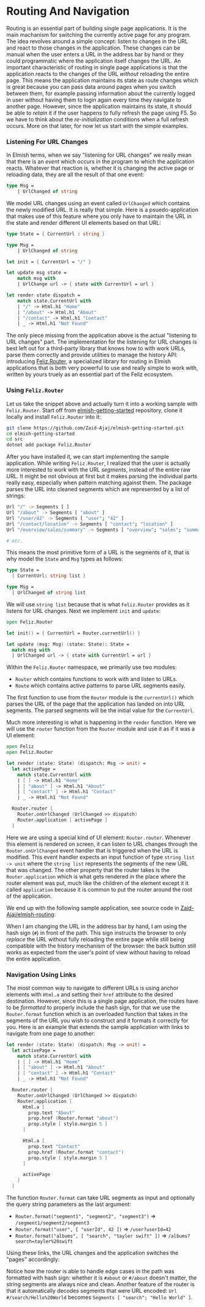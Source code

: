 # Routing And Navigation

Routing is an essential part of building single page applications. It is the main machanism for switching the currently active page for any program. The idea revolves around a simple concept: listen to changes in the URL and react to those changes in the application. These changes can be manual when the user enters a URL in the address bar by hand or they could programmatic where the application itself changes the URL. An important characteristic of routing in single page applications is that the application reacts to the changes of the URL *without* reloading the entire page. This means the application maintains its state as route changes which is great because you can pass data around pages when you switch between them, for example passing information about the currently logged in user without having them to login again every time they navigate to another page. However, since the application maintains its state, it should be able to *retain* it if the user happens to fully refresh the page using F5. So we have to think about the *re-initialization* conditions when a full refresh occurs. More on that later, for now let us start with the simple examples.

### Listening For URL Changes

In Elmish terms, when we say "listening for URL changes" we really mean that there is an *event* which occurs in the program to which the application reacts. Whatever that reaction is, whether it is changing the active page or reloading data, they are all the result of that one event:
```fsharp
type Msg =
    | UrlChanged of string
```
We model URL changes using an event called `UrlChanged` which contains the newly modified URL. It is really that simple. Here is a psuedo-application that makes use of this feature where you only have to maintain the URL in the state and render different UI elements based on that URL:
```fsharp
type State = { CurrentUrl : string }

type Msg =
    | UrlChanged of string

let init = { CurrentUrl = "/" }

let update msg state =
    match msg with
    | UrlChange url -> { state with CurrentUrl = url }

let render state dispatch =
    match state.CurrentUrl with
    | "/" -> Html.h1 "Home"
    | "/about" -> Html.h1 "About"
    | "/contact" -> Html.h1 "Contact"
    | _ -> Html.h1 "Not Found"
```
The only piece missing from the application above is the actual "listening to URL changes" part. The implementation for the listening for URL changes is best left out for a third-party library that knows how to with work URLs, parse them correctly and provide utilities to manage the history API: introducing [Feliz.Router](https://github.com/Zaid-Ajaj/Feliz.Router), a specialized library for routing in Elmish applications that is both very powerful to use and really simple to work with, written by yours truely as an essential part of the Feliz ecosystem.

### Using `Feliz.Router`

Let us take the snippet above and actually turn it into a working sample with `Feliz.Router`. Start off from [elmish-getting-started](https://github.com/Zaid-Ajaj/elmish-getting-started) repository, clone it locally and install `Feliz.Router` into it:
```bash
git clone https://github.com/Zaid-Ajaj/elmish-getting-started.git
cd elmish-getting-started
cd src
dotnet add package Feliz.Router
```
After you have installed it, we can start implementing the sample application. While writing `Feliz.Router`, I realized that the user is actually more interested to work with the URL *segments*, instead of the entire raw URL. It might be not obvious at first but it makes parsing the individual parts really easy, especially when pattern matching against them. The package parses the URL into cleaned segments which are represented by a list of strings:
```bash
Url "/" -> Segments [ ]
Url "/about" -> Segments [ "about" ]
Url "/user/42" -> Segments [ "user"; "42" ]
Url "/contact/location" -> Segments [ "contact"; "location" ]
Url "/overview/sales/summary" -> Segments [ "overview"; "sales"; "summary" ]

# etc.
```
This means the most primitive form of a URL is the segments of it, that is why model the `State` and `Msg` types as follows:
```fsharp
type State =
  { CurrentUrl: string list }

type Msg =
  | UrlChanged of string list
```
We will use `string list` because that is what `Feliz.Router` provides as it listens for URL changes. Next we implement `init` and `update`:
```fsharp
open Feliz.Router

let init() = { CurrentUrl = Router.currentUrl() }

let update (msg: Msg) (state: State): State =
  match msg with
  | UrlChanged url -> { state with CurrentUrl = url }
```
Within the `Feliz.Router` namespace, we primarily use two modules:
 - `Router` which contains functions to work with and listen to URLs.
 - `Route` which contains active patterns to parse URL segments easily.

The first function to use from the `Router` module is the `currentUrl()` which parses the URL of the page that the application has landed on into URL segments. The parsed segments will be the initial value for the `CurrentUrl`.

Much more interesting is what is happening in the `render` function. Here we will use the `router` function from the `Router` module and use it as if it was a UI element:
```fsharp {highlight: ['12-15']}
open Feliz
open Feliz.Router

let render (state: State) (dispatch: Msg -> unit) =
  let activePage =
    match state.CurrentUrl with
    | [ ] -> Html.h1 "Home"
    | [ "about" ] -> Html.h1 "About"
    | [ "contact" ] -> Html.h1 "Contact"
    | _ -> Html.h1 "Not Found"

  Router.router [
    Router.onUrlChanged (UrlChanged >> dispatch)
    Router.application [ activePage ]
  ]
```
Here we are using a special kind of UI element: `Router.router`. Whenever this element is rendered on screen, it can listen to URL changes through the `Router.onUrlChanged` event handler that is triggered when the URL is modified. This event handler expects an input function of type `string list -> unit` where the `string list` represents the segments of the new URL that was changed. The other property that the router takes is the `Router.application` which is what gets rendered in the place where the router element was put, much like the children of the element except it it called `application` because it is common to put the router around the root of the application.

We end up with the following sample application, see source code in [Zaid-Ajaj/elmish-routing](https://github.com/Zaid-Ajaj/elmish-routing):

<div style="width:100%">
  <div style="margin: 0 auto; width:60%;">
    <resolved-image source="/images/scaling/initial-routing.gif" />
  </div>
</div>

When I am changing the URL in the address bar by hand, I am using the hash sign (`#`) in front of the path. This sign instructs the browser to only *replace* the URL without fully reloading the entire page while still being compatible with the history mechanism of the browser: the back button still works as expected from the user's point of view without having to reload the entire application.

### Navigation Using Links

The most common way to navigate to different URLs is using anchor elements with `Html.a` and setting their `href` attribute to the desired destination. However, since this is a single page application, the routes have to be *formatted* to properly include the hash sign, for that we use the `Router.format` function which is an overloaded function that takes in the segments of the URL you wish to construct and it formats it correctly for you. Here is an example that extends the sample application with links to navigate from one page to another:
```fsharp {highlight: ['12-16', '18-22']}
let render (state: State) (dispatch: Msg -> unit) =
  let activePage =
    match state.CurrentUrl with
    | [ ] -> Html.h1 "Home"
    | [ "about" ] -> Html.h1 "About"
    | [ "contact" ] -> Html.h1 "Contact"
    | _ -> Html.h1 "Not Found"

  Router.router [
    Router.onUrlChanged (UrlChanged >> dispatch)
    Router.application [
      Html.a [
        prop.text "About"
        prop.href (Router.format "about")
        prop.style [ style.margin 5 ]
      ]

      Html.a [
        prop.text "Contact"
        prop.href (Router.format "contact")
        prop.style [ style.margin 5 ]
      ]

      activePage
    ]
  ]
```

The function `Router.format` can take URL segments as input and optionally the query string parameters as the last argument:
 - `Router.format("segment1", "segment2", "segment3")` => `/segment1/segment2/segment3`
 - `Router.format("user", [ "userId", 42 ])` => `/user?userId=42`
 - `Router.format("albums", [ "search", "tayler swift" ])` => `/albums?search=tayler%20swift`

Using these links, the URL changes and the application switches the "pages" accordingly:

<div style="width:100%">
  <div style="margin: 0 auto; width:60%;">
    <resolved-image source="/images/scaling/initial-routing-with-links.gif" />
  </div>
</div>

Notice how the router is able to handle edge cases in the path was formatted with hash sign: whether it is `#about` or `#/about` doesn't matter, the string segments are always nice and clean. Another feature of the router is that it automatically decodes segments that were URL encoded: `Url #/search/Hello%20World` becomes `Segments [ "search"; "Hello World" ]`.